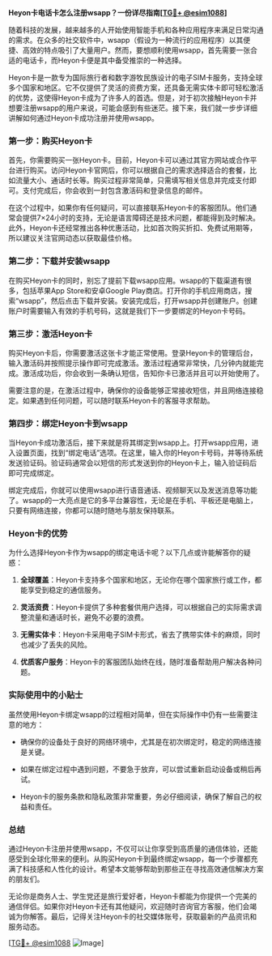 **Heyon卡电话卡怎么注册wsapp？一份详尽指南[[TG💪+ @esim1088](https://t.me/s/esim1088)]**

随着科技的发展，越来越多的人开始使用智能手机和各种应用程序来满足日常沟通的需求。在众多的社交软件中，wsapp（假设为一种流行的应用程序）以其便捷、高效的特点吸引了大量用户。然而，要想顺利使用wsapp，首先需要一张合适的电话卡，而Heyon卡便是其中备受推崇的一种选择。

Heyon卡是一款专为国际旅行者和数字游牧民族设计的电子SIM卡服务，支持全球多个国家和地区。它不仅提供了灵活的资费方案，还具备无需实体卡即可轻松激活的优势，这使得Heyon卡成为了许多人的首选。但是，对于初次接触Heyon卡并想要注册wsapp的用户来说，可能会感到有些迷茫。接下来，我们就一步步详细讲解如何通过Heyon卡成功注册并使用wsapp。

### 第一步：购买Heyon卡

首先，你需要购买一张Heyon卡。目前，Heyon卡可以通过其官方网站或合作平台进行购买。访问Heyon卡官网后，你可以根据自己的需求选择适合的套餐，比如流量大小、通话时长等。购买过程非常简单，只需填写相关信息并完成支付即可。支付完成后，你会收到一封包含激活码和登录信息的邮件。

在这个过程中，如果你有任何疑问，可以直接联系Heyon卡的客服团队。他们通常会提供7×24小时的支持，无论是语言障碍还是技术问题，都能得到及时解决。此外，Heyon卡还经常推出各种优惠活动，比如首次购买折扣、免费试用期等，所以建议关注官网动态以获取最佳价格。

### 第二步：下载并安装wsapp

在购买Heyon卡的同时，别忘了提前下载wsapp应用。wsapp的下载渠道有很多，包括苹果App Store和安卓Google Play商店。打开你的手机应用商店，搜索“wsapp”，然后点击下载并安装。安装完成后，打开wsapp并创建账户。创建账户时需要输入有效的手机号码，这就是我们下一步要绑定的Heyon卡号码。

### 第三步：激活Heyon卡

购买Heyon卡后，你需要激活这张卡才能正常使用。登录Heyon卡的管理后台，输入激活码并按照提示操作即可完成激活。激活过程通常非常快，几分钟内就能完成。激活成功后，你会收到一条确认短信，告知你卡已激活并且可以开始使用了。

需要注意的是，在激活过程中，确保你的设备能够正常接收短信，并且网络连接稳定。如果遇到任何问题，可以随时联系Heyon卡的客服寻求帮助。

### 第四步：绑定Heyon卡到wsapp

当Heyon卡成功激活后，接下来就是将其绑定到wsapp上。打开wsapp应用，进入设置页面，找到“绑定电话”选项。在这里，输入你的Heyon卡号码，并等待系统发送验证码。验证码通常会以短信的形式发送到你的Heyon卡上，输入验证码后即可完成绑定。

绑定完成后，你就可以使用wsapp进行语音通话、视频聊天以及发送消息等功能了。wsapp的一大亮点是它的多平台兼容性，无论是在手机、平板还是电脑上，只要有网络连接，你都可以随时随地与朋友保持联系。

### Heyon卡的优势

为什么选择Heyon卡作为wsapp的绑定电话卡呢？以下几点或许能解答你的疑惑：

1. **全球覆盖**：Heyon卡支持多个国家和地区，无论你在哪个国家旅行或工作，都能享受到稳定的通信服务。
   
2. **灵活资费**：Heyon卡提供了多种套餐供用户选择，可以根据自己的实际需求调整流量和通话时长，避免不必要的浪费。
   
3. **无需实体卡**：Heyon卡采用电子SIM卡形式，省去了携带实体卡的麻烦，同时也减少了丢失的风险。
   
4. **优质客户服务**：Heyon卡的客服团队始终在线，随时准备帮助用户解决各种问题。

### 实际使用中的小贴士

虽然使用Heyon卡绑定wsapp的过程相对简单，但在实际操作中仍有一些需要注意的地方：

- 确保你的设备处于良好的网络环境中，尤其是在初次绑定时，稳定的网络连接是关键。
  
- 如果在绑定过程中遇到问题，不要急于放弃，可以尝试重新启动设备或稍后再试。
  
- Heyon卡的服务条款和隐私政策非常重要，务必仔细阅读，确保了解自己的权益和责任。

### 总结

通过Heyon卡注册并使用wsapp，不仅可以让你享受到高质量的通信体验，还能感受到全球化带来的便利。从购买Heyon卡到最终绑定wsapp，每一个步骤都充满了科技感和人性化的设计。希望本文能够帮助到那些正在寻找高效通信解决方案的朋友们。

无论你是商务人士、学生党还是旅行爱好者，Heyon卡都能为你提供一个完美的通信伴侣。如果你对Heyon卡还有其他疑问，欢迎随时咨询官方客服，他们会竭诚为你解答。最后，记得关注Heyon卡的社交媒体账号，获取最新的产品资讯和服务动态。

[[TG💪+ @esim1088](https://t.me/s/esim1088) ![Image](https://i.postimg.cc/4NQfJmqS/Snipaste-2025-05-13-00-14-12.png)]